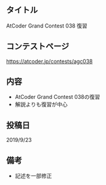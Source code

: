 ## タイトル

AtCoder Grand Contest 038 復習

## コンテストページ

https://atcoder.jp/contests/agc038

## 内容

- AtCoder Grand Contest 038の復習
- 解説よりも復習が中心

## 投稿日

2019/9/23

## 備考

- 記述を一部修正
